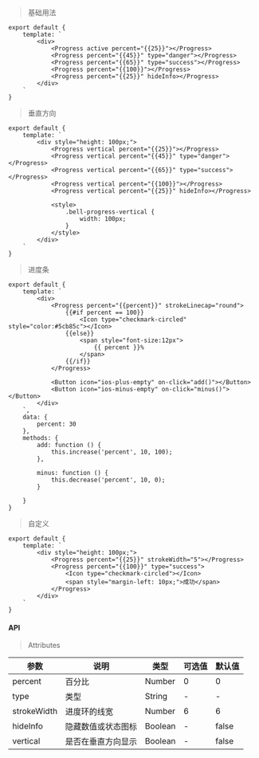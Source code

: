 > 基础用法

    export default {
        template: `
            <div>
                <Progress active percent="{{25}}"></Progress>
                <Progress percent="{{45}}" type="danger"></Progress>
                <Progress percent="{{65}}" type="success"></Progress>
                <Progress percent="{{100}}"></Progress>
                <Progress percent="{{25}}" hideInfo></Progress>
            </div>
        `
    }

> 垂直方向

    export default {
        template: `
            <div style="height: 100px;">
                <Progress vertical percent="{{25}}"></Progress>
                <Progress vertical percent="{{45}}" type="danger"></Progress>
                <Progress vertical percent="{{65}}" type="success"></Progress>
                <Progress vertical percent="{{100}}"></Progress>
                <Progress vertical percent="{{25}}" hideInfo></Progress>

                <style>
                    .bell-progress-vertical {
                        width: 100px;
                    }
                </style>
            </div>
        `
    }

> 进度条

    export default {
        template: `
            <div>
                <Progress percent="{{percent}}" strokeLinecap="round">
                    {{#if percent == 100}}
                        <Icon type="checkmark-circled" style="color:#5cb85c"></Icon>
                    {{else}}
                        <span style="font-size:12px">
                            {{ percent }}%
                        </span>
                    {{/if}}
                </Progress>

                <Button icon="ios-plus-empty" on-click="add()"></Button>
                <Button icon="ios-minus-empty" on-click="minus()"></Button>
            </div>
        `,
        data: {
            percent: 30
        },
        methods: {
            add: function () {
                this.increase('percent', 10, 100);
            },

            minus: function () {
                this.decrease('percent', 10, 0);
            }

        }
    }

> 自定义

    export default {
        template: `
            <div style="height: 100px;">
                <Progress percent="{{25}}" strokeWidth="5"></Progress>
                <Progress percent="{{100}}" type="success">
                    <Icon type="checkmark-circled"></Icon>
                    <span style="margin-left: 10px;">成功</span>
                </Progress>
            </div>
        `
    }

#### API

> Attributes

参数 | 说明 | 类型 | 可选值 | 默认值
---|---|---|---|---
percent | 百分比 | Number | 0 | 0
type | 类型 | String | - | -
strokeWidth | 进度环的线宽 | Number | 6 | 6
hideInfo | 隐藏数值或状态图标 | Boolean | - | false
vertical | 是否在垂直方向显示 | Boolean | - | false
